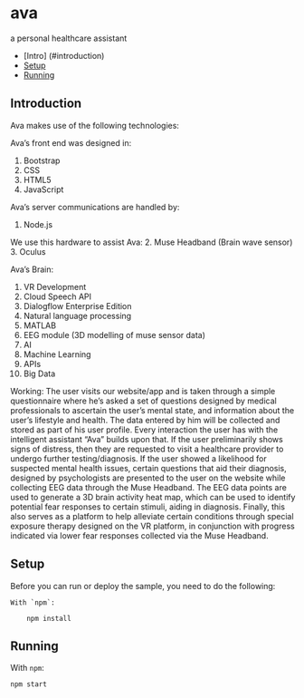 # ava
a personal healthcare assistant

* [Intro] (#introduction)
* [Setup](#setup)
* [Running](#running)

## Introduction

Ava makes use of the following technologies:

Ava’s front end was designed in:
1.	Bootstrap
2.	CSS
3.	HTML5
4.	JavaScript

Ava’s server communications are handled by:
1.	Node.js

We use this hardware to assist Ava:
2.	Muse Headband (Brain wave sensor)
3.	Oculus

Ava’s Brain:
1.	VR Development
2.	Cloud Speech API
3.	Dialogflow Enterprise Edition
4.	Natural language processing
5.	MATLAB
6.	EEG module (3D modelling of muse sensor data)
7.	AI
8.	Machine Learning
9.	APIs
10.	Big Data

Working:
The user visits our website/app and is taken through a simple questionnaire where he’s asked a set of questions designed by medical professionals to ascertain the user’s mental state, and information about the user’s lifestyle and health. The data entered by him will be collected and stored as part of his user profile. Every interaction the user has with the intelligent assistant “Ava” builds upon that. If the user preliminarily shows signs of distress, then they are requested to visit a healthcare provider to undergo further testing/diagnosis. If the user showed a likelihood for suspected mental health issues, certain questions that aid their diagnosis, designed by psychologists are presented to the user on the website while collecting EEG data through the Muse Headband. The EEG data points are used to generate a 3D brain activity heat map, which can be used to identify potential fear responses to certain stimuli, aiding in diagnosis. Finally, this also serves as a platform to help alleviate certain conditions through special exposure therapy designed on the VR platform, in conjunction with progress indicated via lower fear responses collected via the Muse Headband.

## Setup

Before you can run or deploy the sample, you need to do the following:

    With `npm`:

        npm install

## Running

With `npm`:

    npm start
